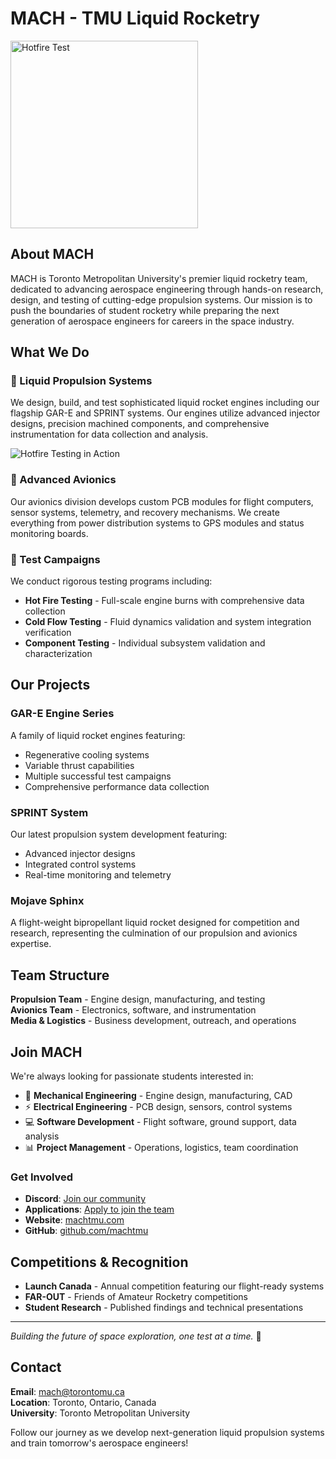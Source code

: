 # MACH - TMU Liquid Rocketry

<img src="firing.gif" alt="Hotfire Test" height="300">

## About MACH

MACH is Toronto Metropolitan University's premier liquid rocketry team, dedicated to advancing aerospace engineering through hands-on research, design, and testing of cutting-edge propulsion systems. Our mission is to push the boundaries of student rocketry while preparing the next generation of aerospace engineers for careers in the space industry.

## What We Do

### 🚀 Liquid Propulsion Systems
We design, build, and test sophisticated liquid rocket engines including our flagship GAR-E and SPRINT systems. Our engines utilize advanced injector designs, precision machined components, and comprehensive instrumentation for data collection and analysis.

![Hotfire Testing in Action](firing.gif)

### 🔬 Advanced Avionics
Our avionics division develops custom PCB modules for flight computers, sensor systems, telemetry, and recovery mechanisms. We create everything from power distribution systems to GPS modules and status monitoring boards.

### 🧪 Test Campaigns
We conduct rigorous testing programs including:
- **Hot Fire Testing** - Full-scale engine burns with comprehensive data collection
- **Cold Flow Testing** - Fluid dynamics validation and system integration verification  
- **Component Testing** - Individual subsystem validation and characterization

## Our Projects

### GAR-E Engine Series
A family of liquid rocket engines featuring:
- Regenerative cooling systems
- Variable thrust capabilities  
- Multiple successful test campaigns
- Comprehensive performance data collection

### SPRINT System
Our latest propulsion system development featuring:
- Advanced injector designs
- Integrated control systems
- Real-time monitoring and telemetry

### Mojave Sphinx
A flight-weight bipropellant liquid rocket designed for competition and research, representing the culmination of our propulsion and avionics expertise.

## Team Structure

**Propulsion Team** - Engine design, manufacturing, and testing  
**Avionics Team** - Electronics, software, and instrumentation  
**Media & Logistics** - Business development, outreach, and operations

## Join MACH

We're always looking for passionate students interested in:
- 🔧 **Mechanical Engineering** - Engine design, manufacturing, CAD
- ⚡ **Electrical Engineering** - PCB design, sensors, control systems
- 💻 **Software Development** - Flight software, ground support, data analysis
- 📊 **Project Management** - Operations, logistics, team coordination

### Get Involved

- **Discord**: [Join our community](https://discord.gg/3kak7Ydu43)
- **Applications**: [Apply to join the team](https://forms.gle/rEXPh4EdQAaig14TA)  
- **Website**: [machtmu.com](https://machtmu.com)
- **GitHub**: [github.com/machtmu](https://github.com/machtmu)

## Competitions & Recognition

- **Launch Canada** - Annual competition featuring our flight-ready systems
- **FAR-OUT** - Friends of Amateur Rocketry competitions
- **Student Research** - Published findings and technical presentations

---

*Building the future of space exploration, one test at a time.* 🚀

## Contact

**Email**: mach@torontomu.ca  
**Location**: Toronto, Ontario, Canada  
**University**: Toronto Metropolitan University

Follow our journey as we develop next-generation liquid propulsion systems and train tomorrow's aerospace engineers!
